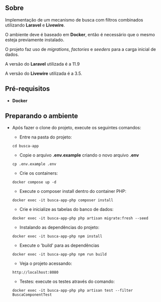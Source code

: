 ## Sobre

Implementação de um mecanismo de busca com filtros combinados utilizando **Laravel** e **Livewire**.

O ambiente deve é baseado em **Docker**, então é necessário que o mesmo esteja previamente instalado.

O projeto faz uso de _migrations_, _factories_ e _seeders_ para a carga inicial de dados.

A versão do **Laravel** utilizada é a 11.9

A versão do **Livewire** utilizada é a 3.5.

## Pré-requisitos

- **Docker**

## Preparando o ambiente

- Após fazer o clone do projeto, execute os seguintes comandos:

    - Entre na pasta do projeto:

    ```
    cd busca-app
    ```
    - Copie o arquivo **.env.example** criando o novo arquivo **.env**

    ```
    cp .env.example .env
    ```

    - Crie os containers:

    ```
    docker compose up -d
    ```

    - Execute o composer install dentro do container PHP:

    ```
    docker exec -it busca-app-php composer install
    ```

    - Crie e inicialize as tabelas do banco de dados:

    ```
    docker exec -it busca-app-php php artisan migrate:fresh --seed
    ```

    - Instalando as dependências do projeto:
    ```
    docker exec -it busca-app-php npm install
    ```

    - Execute o 'build' para as dependências

    ```
    docker exec -it busca-app-php npm run build
    ```

    - Veja o projeto acessando:

    ```
    http://localhost:8080
    ```
  
    - Testes: execute os testes através do comando:

    ```
    docker exec -it busca-app-php php artisan test --filter BuscaComponentTest
    ```
